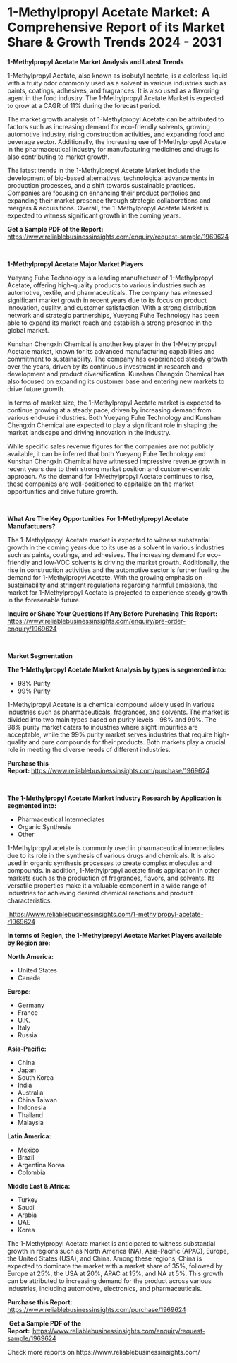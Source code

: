 <p><h1>1-Methylpropyl Acetate Market: A Comprehensive Report of its Market Share & Growth Trends 2024 - 2031</h1></p><p><strong>1-Methylpropyl Acetate Market Analysis and Latest Trends</strong></p>
<p><p>1-Methylpropyl Acetate, also known as isobutyl acetate, is a colorless liquid with a fruity odor commonly used as a solvent in various industries such as paints, coatings, adhesives, and fragrances. It is also used as a flavoring agent in the food industry. The 1-Methylpropyl Acetate Market is expected to grow at a CAGR of 11% during the forecast period.</p><p>The market growth analysis of 1-Methylpropyl Acetate can be attributed to factors such as increasing demand for eco-friendly solvents, growing automotive industry, rising construction activities, and expanding food and beverage sector. Additionally, the increasing use of 1-Methylpropyl Acetate in the pharmaceutical industry for manufacturing medicines and drugs is also contributing to market growth.</p><p>The latest trends in the 1-Methylpropyl Acetate Market include the development of bio-based alternatives, technological advancements in production processes, and a shift towards sustainable practices. Companies are focusing on enhancing their product portfolios and expanding their market presence through strategic collaborations and mergers & acquisitions. Overall, the 1-Methylpropyl Acetate Market is expected to witness significant growth in the coming years.</p></p>
<p><strong>Get a Sample PDF of the Report:&nbsp;</strong> <a href="https://www.reliablebusinessinsights.com/enquiry/request-sample/1969624">https://www.reliablebusinessinsights.com/enquiry/request-sample/1969624</a></p>
<p>&nbsp;</p>
<p><strong>1-Methylpropyl Acetate Major Market Players</strong></p>
<p><p>Yueyang Fuhe Technology is a leading manufacturer of 1-Methylpropyl Acetate, offering high-quality products to various industries such as automotive, textile, and pharmaceuticals. The company has witnessed significant market growth in recent years due to its focus on product innovation, quality, and customer satisfaction. With a strong distribution network and strategic partnerships, Yueyang Fuhe Technology has been able to expand its market reach and establish a strong presence in the global market.</p><p>Kunshan Chengxin Chemical is another key player in the 1-Methylpropyl Acetate market, known for its advanced manufacturing capabilities and commitment to sustainability. The company has experienced steady growth over the years, driven by its continuous investment in research and development and product diversification. Kunshan Chengxin Chemical has also focused on expanding its customer base and entering new markets to drive future growth.</p><p>In terms of market size, the 1-Methylpropyl Acetate market is expected to continue growing at a steady pace, driven by increasing demand from various end-use industries. Both Yueyang Fuhe Technology and Kunshan Chengxin Chemical are expected to play a significant role in shaping the market landscape and driving innovation in the industry.</p><p>While specific sales revenue figures for the companies are not publicly available, it can be inferred that both Yueyang Fuhe Technology and Kunshan Chengxin Chemical have witnessed impressive revenue growth in recent years due to their strong market position and customer-centric approach. As the demand for 1-Methylpropyl Acetate continues to rise, these companies are well-positioned to capitalize on the market opportunities and drive future growth.</p></p>
<p>&nbsp;</p>
<p><strong>What Are The Key Opportunities For 1-Methylpropyl Acetate Manufacturers?</strong></p>
<p><p>The 1-Methylpropyl Acetate market is expected to witness substantial growth in the coming years due to its use as a solvent in various industries such as paints, coatings, and adhesives. The increasing demand for eco-friendly and low-VOC solvents is driving the market growth. Additionally, the rise in construction activities and the automotive sector is further fueling the demand for 1-Methylpropyl Acetate. With the growing emphasis on sustainability and stringent regulations regarding harmful emissions, the market for 1-Methylpropyl Acetate is projected to experience steady growth in the foreseeable future.</p></p>
<p><strong>Inquire or Share Your Questions If Any Before Purchasing This Report:</strong> <a href="https://www.reliablebusinessinsights.com/enquiry/pre-order-enquiry/1969624">https://www.reliablebusinessinsights.com/enquiry/pre-order-enquiry/1969624</a></p>
<p>&nbsp;</p>
<p><strong>Market Segmentation</strong></p>
<p><strong>The 1-Methylpropyl Acetate Market Analysis by types is segmented into:</strong></p>
<p><ul><li>98% Purity</li><li>99% Purity</li></ul></p>
<p><p>1-Methylpropyl Acetate is a chemical compound widely used in various industries such as pharmaceuticals, fragrances, and solvents. The market is divided into two main types based on purity levels - 98% and 99%. The 98% purity market caters to industries where slight impurities are acceptable, while the 99% purity market serves industries that require high-quality and pure compounds for their products. Both markets play a crucial role in meeting the diverse needs of different industries.</p></p>
<p><strong>Purchase this Report:&nbsp;</strong><a href="https://www.reliablebusinessinsights.com/purchase/1969624">https://www.reliablebusinessinsights.com/purchase/1969624</a></p>
<p>&nbsp;</p>
<p><strong>The 1-Methylpropyl Acetate Market Industry Research by Application is segmented into:</strong></p>
<p><ul><li>Pharmaceutical Intermediates</li><li>Organic Synthesis</li><li>Other</li></ul></p>
<p><p>1-Methylpropyl acetate is commonly used in pharmaceutical intermediates due to its role in the synthesis of various drugs and chemicals. It is also used in organic synthesis processes to create complex molecules and compounds. In addition, 1-Methylpropyl acetate finds application in other markets such as the production of fragrances, flavors, and solvents. Its versatile properties make it a valuable component in a wide range of industries for achieving desired chemical reactions and product characteristics.</p></p>
<p><a href="https://www.reliablebusinessinsights.com/1-methylpropyl-acetate-r1969624">&nbsp;https://www.reliablebusinessinsights.com/1-methylpropyl-acetate-r1969624</a></p>
<p><strong>In terms of Region, the 1-Methylpropyl Acetate Market Players available by Region are:</strong></p>
<p>
    <p> <strong> North America: </strong>
        <ul>
            <li>United States</li>
            <li>Canada</li>
        </ul>
        </p> 
    <p> <strong> Europe: </strong>
        <ul>
            <li>Germany</li>
            <li>France</li>
            <li>U.K.</li>
            <li>Italy</li>
            <li>Russia</li>
        </ul>
        </p> 
    <p> <strong> Asia-Pacific: </strong>
        <ul>
            <li>China</li>
            <li>Japan</li>
            <li>South Korea</li>
            <li>India</li>
            <li>Australia</li>
            <li>China Taiwan</li>
            <li>Indonesia</li>
            <li>Thailand</li>
            <li>Malaysia</li>
        </ul>
        </p> 
    <p> <strong> Latin America: </strong>
        <ul>
            <li>Mexico</li>
            <li>Brazil</li>
            <li>Argentina Korea</li>
            <li>Colombia</li>
        </ul>
        </p> 
    <p> <strong> Middle East & Africa: </strong>
        <ul>
            <li>Turkey</li>
            <li>Saudi</li>
            <li>Arabia</li>
            <li>UAE</li>
            <li>Korea</li>
        </ul>
    </p>
    </p>
<p><p>The 1-Methylpropyl Acetate market is anticipated to witness substantial growth in regions such as North America (NA), Asia-Pacific (APAC), Europe, the United States (USA), and China. Among these regions, China is expected to dominate the market with a market share of 35%, followed by Europe at 25%, the USA at 20%, APAC at 15%, and NA at 5%. This growth can be attributed to increasing demand for the product across various industries, including automotive, electronics, and pharmaceuticals.</p></p>
<p><strong>Purchase this Report: </strong><a href="https://www.reliablebusinessinsights.com/purchase/1969624">https://www.reliablebusinessinsights.com/purchase/1969624</a></p>
<p>&nbsp;<strong>Get a Sample PDF of the Report:&nbsp;&nbsp;</strong><a href="https://www.reliablebusinessinsights.com/enquiry/request-sample/1969624">https://www.reliablebusinessinsights.com/enquiry/request-sample/1969624</a></p>
<p><strong></strong></p>
<p>Check more reports on https://www.reliablebusinessinsights.com/</p>